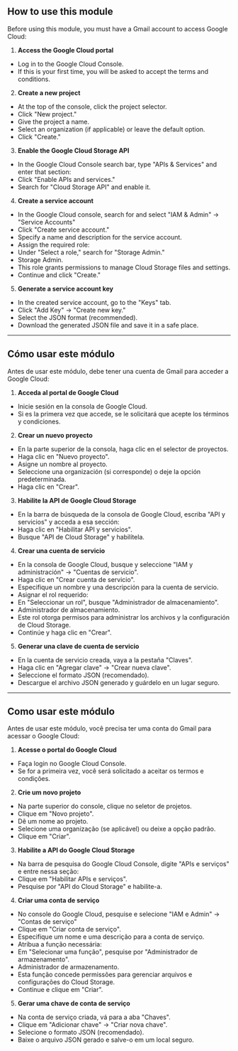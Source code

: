 ## How to use this module

Before using this module, you must have a Gmail account to access Google Cloud:

1. **Access the Google Cloud portal**
- Log in to the Google Cloud Console.
- If this is your first time, you will be asked to accept the terms and conditions.

2. **Create a new project**
- At the top of the console, click the project selector.
- Click "New project."
- Give the project a name.
- Select an organization (if applicable) or leave the default option.
- Click "Create."

3. **Enable the Google Cloud Storage API**
- In the Google Cloud Console search bar, type "APIs & Services" and enter that section:
- Click "Enable APIs and services."
- Search for "Cloud Storage API" and enable it.

4. **Create a service account**

- In the Google Cloud console, search for and select "IAM & Admin" → "Service Accounts"
- Click "Create service account."
- Specify a name and description for the service account.
- Assign the required role:
- Under "Select a role," search for "Storage Admin."
- Storage Admin.
- This role grants permissions to manage Cloud Storage files and settings.
- Continue and click "Create."

5. **Generate a service account key**
- In the created service account, go to the "Keys" tab.
- Click "Add Key" -> "Create new key."
- Select the JSON format (recommended).
- Download the generated JSON file and save it in a safe place.

---
## Cómo usar este módulo

Antes de usar este módulo, debe tener una cuenta de Gmail para acceder a Google Cloud:

1. **Acceda al portal de Google Cloud**
- Inicie sesión en la consola de Google Cloud.
- Si es la primera vez que accede, se le solicitará que acepte los términos y condiciones.

2. **Crear un nuevo proyecto**
- En la parte superior de la consola, haga clic en el selector de proyectos.
- Haga clic en "Nuevo proyecto".
- Asigne un nombre al proyecto.
- Seleccione una organización (si corresponde) o deje la opción predeterminada.
- Haga clic en "Crear".

3. **Habilite la API de Google Cloud Storage**
- En la barra de búsqueda de la consola de Google Cloud, escriba "API y servicios" y acceda a esa sección:
- Haga clic en "Habilitar API y servicios".
- Busque "API de Cloud Storage" y habilítela.

4. **Crear una cuenta de servicio**

- En la consola de Google Cloud, busque y seleccione "IAM y administración" → "Cuentas de servicio".
- Haga clic en "Crear cuenta de servicio".
- Especifique un nombre y una descripción para la cuenta de servicio.
- Asignar el rol requerido:
- En "Seleccionar un rol", busque "Administrador de almacenamiento".
- Administrador de almacenamiento.
- Este rol otorga permisos para administrar los archivos y la configuración de Cloud Storage.
- Continúe y haga clic en "Crear".

5. **Generar una clave de cuenta de servicio**
- En la cuenta de servicio creada, vaya a la pestaña "Claves".
- Haga clic en "Agregar clave" -> "Crear nueva clave".
- Seleccione el formato JSON (recomendado).
- Descargue el archivo JSON generado y guárdelo en un lugar seguro.

---

## Como usar este módulo

Antes de usar este módulo, você precisa ter uma conta do Gmail para acessar o Google Cloud:

1. **Acesse o portal do Google Cloud**
- Faça login no Google Cloud Console.
- Se for a primeira vez, você será solicitado a aceitar os termos e condições.

2. **Crie um novo projeto**
- Na parte superior do console, clique no seletor de projetos.
- Clique em "Novo projeto".
- Dê um nome ao projeto.
- Selecione uma organização (se aplicável) ou deixe a opção padrão.
- Clique em "Criar".

3. **Habilite a API do Google Cloud Storage**
- Na barra de pesquisa do Google Cloud Console, digite "APIs e serviços" e entre nessa seção:
- Clique em "Habilitar APIs e serviços".
- Pesquise por "API do Cloud Storage" e habilite-a.

4. **Criar uma conta de serviço**

- No console do Google Cloud, pesquise e selecione "IAM e Admin" → "Contas de serviço"
- Clique em "Criar conta de serviço".
- Especifique um nome e uma descrição para a conta de serviço.
- Atribua a função necessária:
- Em "Selecionar uma função", pesquise por "Administrador de armazenamento".
- Administrador de armazenamento.
- Esta função concede permissões para gerenciar arquivos e configurações do Cloud Storage.
- Continue e clique em "Criar".

5. **Gerar uma chave de conta de serviço**
- Na conta de serviço criada, vá para a aba "Chaves".
- Clique em "Adicionar chave" -> "Criar nova chave".
- Selecione o formato JSON (recomendado).
- Baixe o arquivo JSON gerado e salve-o em um local seguro.
